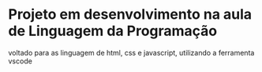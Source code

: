 # Projeto em desenvolvimento na aula de Linguagem da Programação
voltado para as linguagem de html, css e javascript, utilizando a ferramenta vscode
